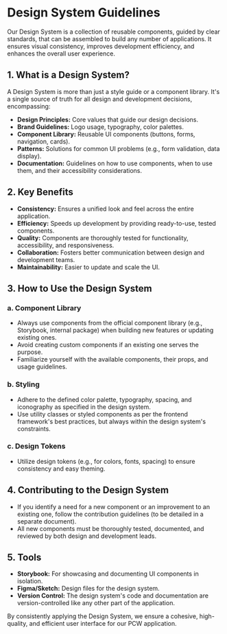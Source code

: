 # Design System Guidelines

Our Design System is a collection of reusable components, guided by clear standards, that can be assembled to build any number of applications. It ensures visual consistency, improves development efficiency, and enhances the overall user experience.

## 1. What is a Design System?

A Design System is more than just a style guide or a component library. It's a single source of truth for all design and development decisions, encompassing:
*   **Design Principles:** Core values that guide our design decisions.
*   **Brand Guidelines:** Logo usage, typography, color palettes.
*   **Component Library:** Reusable UI components (buttons, forms, navigation, cards).
*   **Patterns:** Solutions for common UI problems (e.g., form validation, data display).
*   **Documentation:** Guidelines on how to use components, when to use them, and their accessibility considerations.

## 2. Key Benefits
*   **Consistency:** Ensures a unified look and feel across the entire application.
*   **Efficiency:** Speeds up development by providing ready-to-use, tested components.
*   **Quality:** Components are thoroughly tested for functionality, accessibility, and responsiveness.
*   **Collaboration:** Fosters better communication between design and development teams.
*   **Maintainability:** Easier to update and scale the UI.

## 3. How to Use the Design System

### a. Component Library
*   Always use components from the official component library (e.g., Storybook, internal package) when building new features or updating existing ones.
*   Avoid creating custom components if an existing one serves the purpose.
*   Familiarize yourself with the available components, their props, and usage guidelines.

### b. Styling
*   Adhere to the defined color palette, typography, spacing, and iconography as specified in the design system.
*   Use utility classes or styled components as per the frontend framework's best practices, but always within the design system's constraints.

### c. Design Tokens
*   Utilize design tokens (e.g., for colors, fonts, spacing) to ensure consistency and easy theming.

## 4. Contributing to the Design System

*   If you identify a need for a new component or an improvement to an existing one, follow the contribution guidelines (to be detailed in a separate document).
*   All new components must be thoroughly tested, documented, and reviewed by both design and development leads.

## 5. Tools
*   **Storybook:** For showcasing and documenting UI components in isolation.
*   **Figma/Sketch:** Design files for the design system.
*   **Version Control:** The design system's code and documentation are version-controlled like any other part of the application.

By consistently applying the Design System, we ensure a cohesive, high-quality, and efficient user interface for our PCW application.